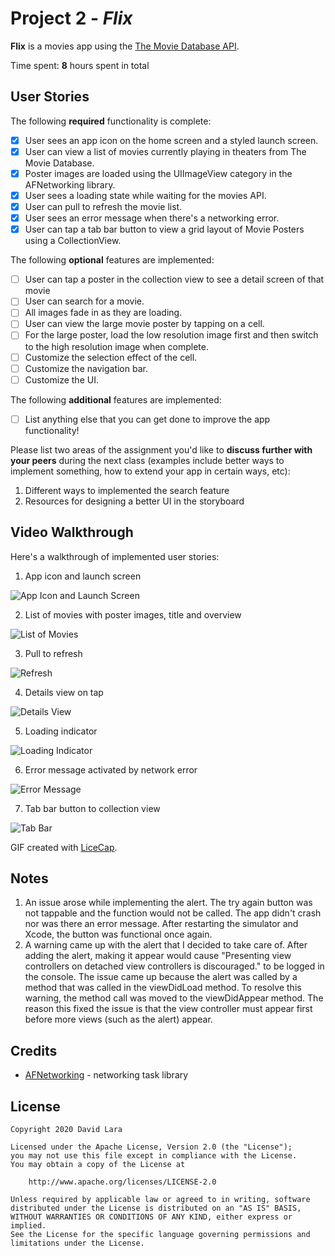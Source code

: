 # Project 2 - *Flix*

**Flix** is a movies app using the [The Movie Database API](http://docs.themoviedb.apiary.io/#).

Time spent: **8** hours spent in total

## User Stories

The following **required** functionality is complete:

- [X] User sees an app icon on the home screen and a styled launch screen.
- [X] User can view a list of movies currently playing in theaters from The Movie Database.
- [X] Poster images are loaded using the UIImageView category in the AFNetworking library.
- [X] User sees a loading state while waiting for the movies API.
- [X] User can pull to refresh the movie list.
- [X] User sees an error message when there's a networking error.
- [X] User can tap a tab bar button to view a grid layout of Movie Posters using a CollectionView.

The following **optional** features are implemented:

- [ ] User can tap a poster in the collection view to see a detail screen of that movie
- [ ] User can search for a movie.
- [ ] All images fade in as they are loading.
- [ ] User can view the large movie poster by tapping on a cell.
- [ ] For the large poster, load the low resolution image first and then switch to the high resolution image when complete.
- [ ] Customize the selection effect of the cell.
- [ ] Customize the navigation bar.
- [ ] Customize the UI.

The following **additional** features are implemented:

- [ ] List anything else that you can get done to improve the app functionality!

Please list two areas of the assignment you'd like to **discuss further with your peers** during the next class (examples include better ways to implement something, how to extend your app in certain ways, etc):

1. Different ways to implemented the search feature
2. Resources for designing a better UI in the storyboard

## Video Walkthrough

Here's a walkthrough of implemented user stories:

1. App icon and launch screen
<img src='https://imgur.com/a/ZReQE7w' title='App Icon and Launch Screen' width='' alt='App Icon and Launch Screen' />

2. List of movies with poster images, title and overview
<img src='https://imgur.com/a/urDon5c' title= 'List of Movies' width='' alt='List of Movies' />

3. Pull to refresh
<img src='https://imgur.com/a/5EjWgZq.gif' title='Refresh' width='' alt='Refresh' />

4. Details view on tap
<img src='https://imgur.com/a/XhLLtCA.gif' title='Details View' width='' alt='Details View' />

5. Loading indicator
<img src='https://imgur.com/a/69Rxuh9.gif' title='Loading Indicator' width='' alt='Loading Indicator' />

6. Error message activated by network error
<img src='https://imgur.com/a/g5hhb5b.gif' title='Error Message' width='' alt='Error Message' />

7. Tab bar button to collection view
<img src='https://imgur.com/a/FlZhtCh.gif' title='Tab Bar' width='' alt='Tab Bar' />

GIF created with [LiceCap](http://www.cockos.com/licecap/).

## Notes

1. An issue arose while implementing the alert. The try again button was not tappable and the function would not be called. The app didn't crash nor was there an error message. After restarting the simulator and Xcode, the button was functional once again.
2. A warning came up with the alert that I decided to take care of. After adding the alert, making it appear would cause "Presenting view controllers on detached view controllers is discouraged." to be logged in the console. The issue came up because the alert was called by a method that was called in the viewDidLoad method. To resolve this warning, the method call was moved to the viewDidAppear method. The reason this fixed the issue is that the view controller must appear first before more views (such as the alert) appear.

## Credits
- [AFNetworking](https://github.com/AFNetworking/AFNetworking) - networking task library

## License

    Copyright 2020 David Lara

    Licensed under the Apache License, Version 2.0 (the "License");
    you may not use this file except in compliance with the License.
    You may obtain a copy of the License at

        http://www.apache.org/licenses/LICENSE-2.0

    Unless required by applicable law or agreed to in writing, software
    distributed under the License is distributed on an "AS IS" BASIS,
    WITHOUT WARRANTIES OR CONDITIONS OF ANY KIND, either express or implied.
    See the License for the specific language governing permissions and
    limitations under the License.
